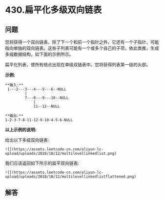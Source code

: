 # 430.扁平化多级双向链表

## 问题

您将获得一个双向链表，除了下一个和前一个指针之外，它还有一个子指针，可能指向单独的双向链表。这些子列表可能有一个或多个自己的子项，依此类推，生成多级数据结构，如下面的示例所示。

扁平化列表，使所有结点出现在单级双链表中。您将获得列表第一级的头部。

**示例:**

```
**输入:**
 1---2---3---4---5---6--NULL
         |
         7---8---9---10--NULL
             |
             11--12--NULL

**输出:**
1-2-3-7-8-11-12-9-10-4-5-6-NULL

```

**以上示例的说明:**

给出以下多级双向链表:

```
![](https://assets.leetcode-cn.com/aliyun-lc-upload/uploads/2018/10/12/multilevellinkedlist.png)
```

我们应该返回如下所示的扁平双向链表:

```
![](https://assets.leetcode-cn.com/aliyun-lc-upload/uploads/2018/10/12/multilevellinkedlistflattened.png)
```



## 解答

